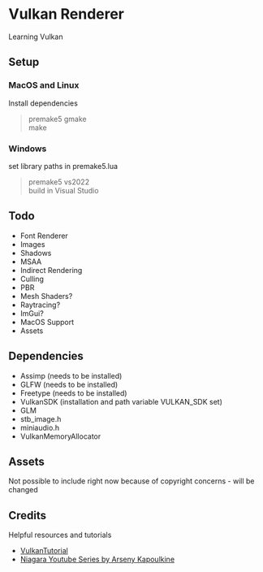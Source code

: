 # Vulkan Renderer
Learning Vulkan

## Setup
### MacOS and Linux
Install dependencies
> premake5 gmake \
> make

### Windows
set library paths in premake5.lua
> premake5 vs2022 \
> build in Visual Studio


## Todo
* Font Renderer
* Images
* Shadows
* MSAA
* Indirect Rendering
* Culling
* PBR
* Mesh Shaders?
* Raytracing?
* ImGui?
* MacOS Support
* Assets

## Dependencies
* Assimp (needs to be installed)
* GLFW (needs to be installed)
* Freetype (needs to be installed)
* VulkanSDK (installation and path variable VULKAN_SDK set)
* GLM
* stb_image.h
* miniaudio.h
* VulkanMemoryAllocator

## Assets
Not possible to include right now because of copyright concerns - will be changed


## Credits
Helpful resources and tutorials
* [VulkanTutorial](https://vulkan-tutorial.com/)
* [Niagara Youtube Series by Arseny Kapoulkine](https://www.youtube.com/watch?v=BR2my8OE1Sc&t=7727s&ab_channel=ArsenyKapoulkine)